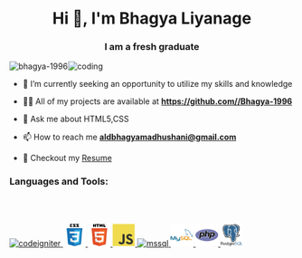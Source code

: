 <h1 align="center">Hi 👋, I'm Bhagya Liyanage</h1>
<h3 align="center">I am a fresh graduate</h3>
<img align= "right" alt = "coding" width="400" src = "https://media.tenor.com/QVC1Nmb9TwUAAAAi/coding.gif"/>


<p align="left"> <img src="https://komarev.com/ghpvc/?username=bhagya-1996&label=Profile%20views&color=0e75b6&style=flat" alt="bhagya-1996" /> </p>

- 🔭 I’m currently seeking an opportunity to utilize my skills and knowledge

- 👨‍💻 All of my projects are available at **https://github.com//Bhagya-1996**

- 💬 Ask me about HTML5,CSS

- 📫 How to reach me **aldbhagyamadhushani@gmail.com**

- 📄 Checkout my [Resume](Resume)

<p align="left">
</p>

<h3 align="left">Languages and Tools:</h3>
<br> <br>
<p align="left"> <a href="https://codeigniter.com" target="_blank" rel="noreferrer"> <img src="https://cdn.worldvectorlogo.com/logos/codeigniter.svg" alt="codeigniter" width="40" height="40"/> </a> <a href="https://www.w3schools.com/css/" target="_blank" rel="noreferrer"> <img src="https://raw.githubusercontent.com/devicons/devicon/master/icons/css3/css3-original-wordmark.svg" alt="css3" width="40" height="40"/> </a> <a href="https://www.w3.org/html/" target="_blank" rel="noreferrer"> <img src="https://raw.githubusercontent.com/devicons/devicon/master/icons/html5/html5-original-wordmark.svg" alt="html5" width="40" height="40"/> </a> <a href="https://developer.mozilla.org/en-US/docs/Web/JavaScript" target="_blank" rel="noreferrer"> <img src="https://raw.githubusercontent.com/devicons/devicon/master/icons/javascript/javascript-original.svg" alt="javascript" width="40" height="40"/> </a> <a href="https://www.microsoft.com/en-us/sql-server" target="_blank" rel="noreferrer"> <img src="https://www.svgrepo.com/show/303229/microsoft-sql-server-logo.svg" alt="mssql" width="40" height="40"/> </a> <a href="https://www.mysql.com/" target="_blank" rel="noreferrer"> <img src="https://raw.githubusercontent.com/devicons/devicon/master/icons/mysql/mysql-original-wordmark.svg" alt="mysql" width="40" height="40"/> </a> <a href="https://www.php.net" target="_blank" rel="noreferrer"> <img src="https://raw.githubusercontent.com/devicons/devicon/master/icons/php/php-original.svg" alt="php" width="40" height="40"/> </a> <a href="https://www.postgresql.org" target="_blank" rel="noreferrer"> <img src="https://raw.githubusercontent.com/devicons/devicon/master/icons/postgresql/postgresql-original-wordmark.svg" alt="postgresql" width="40" height="40"/> </a> </p>

